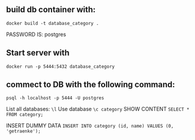 ## build db container with: 

```docker build -t database_category .```

PASSWORD IS: postgres

## Start server with 

``` docker run -p 5444:5432 database_category ```
## commect to DB with the following command:

```psql -h localhost -p 5444 -U postgres ```

List all databases: ```\l```
Use database  ``` \c category ```
SHOW CONTENT ```SELECT * FROM category; ```

INSERT DUMMY DATA ```INSERT INTO category (id, name) VALUES (0, 'getraenke');```
